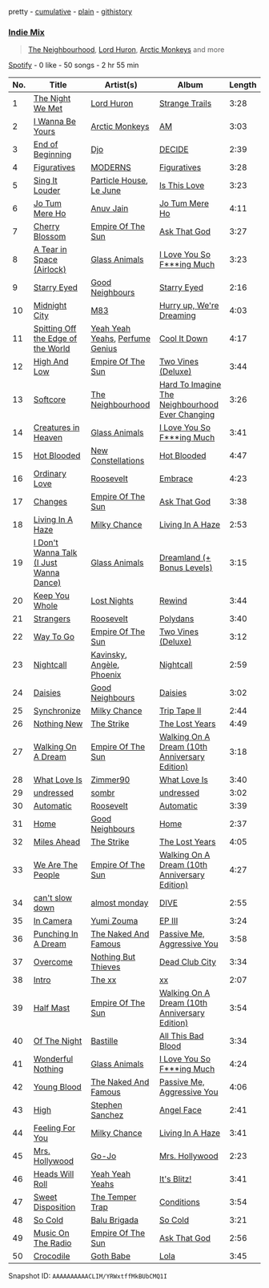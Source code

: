 pretty - [cumulative](/playlists/cumulative/37i9dQZF1EQqkOPvHGajmW.md) - [plain](/playlists/plain/37i9dQZF1EQqkOPvHGajmW) - [githistory](https://github.githistory.xyz/mdn522/spotify-playlist-archive/blob/main/playlists/plain/37i9dQZF1EQqkOPvHGajmW)

### [Indie Mix](https://open.spotify.com/playlist/37i9dQZF1EQqkOPvHGajmW)

> <a href=spotify:playlist:37i9dQZF1EIVNX3XbvPimn>The Neighbourhood</a>, <a href=spotify:playlist:37i9dQZF1EIVd6ZBwo8yir>Lord Huron</a>, <a href=spotify:playlist:37i9dQZF1EIZFSv8zffo2I>Arctic Monkeys</a> and more

[Spotify](https://open.spotify.com/user/spotify) - 0 like - 50 songs - 2 hr 55 min

| No. | Title | Artist(s) | Album | Length |
|---|---|---|---|---|
| 1 | [The Night We Met](https://open.spotify.com/track/3hRV0jL3vUpRrcy398teAU) | [Lord Huron](https://open.spotify.com/artist/6ltzsmQQbmdoHHbLZ4ZN25) | [Strange Trails](https://open.spotify.com/album/4sD1qg4jwTZR4mvR4Iflk5) | 3:28 |
| 2 | [I Wanna Be Yours](https://open.spotify.com/track/5XeFesFbtLpXzIVDNQP22n) | [Arctic Monkeys](https://open.spotify.com/artist/7Ln80lUS6He07XvHI8qqHH) | [AM](https://open.spotify.com/album/78bpIziExqiI9qztvNFlQu) | 3:03 |
| 3 | [End of Beginning](https://open.spotify.com/track/3qhlB30KknSejmIvZZLjOD) | [Djo](https://open.spotify.com/artist/5p9HO3XC5P3BLxJs5Mtrhm) | [DECIDE](https://open.spotify.com/album/4JDXBZdRPId4devseaAOKH) | 2:39 |
| 4 | [Figuratives](https://open.spotify.com/track/5wJInZJJbCNBFf6u5SoQ7U) | [MODERNS](https://open.spotify.com/artist/11ixZj3J67XqAo6Tzn3vcf) | [Figuratives](https://open.spotify.com/album/4R83r8uqp3zKtTUB8GhCZE) | 3:28 |
| 5 | [Sing It Louder](https://open.spotify.com/track/3T3B2VppIHXaYvJneNcTAZ) | [Particle House](https://open.spotify.com/artist/4R2DybM5OIPMBklyGe0ZKS), [Le June](https://open.spotify.com/artist/7j1lSJOJQBRw80bRit36Fs) | [Is This Love](https://open.spotify.com/album/4M178TsmmIbvOeQSFttD51) | 3:23 |
| 6 | [Jo Tum Mere Ho](https://open.spotify.com/track/0eCajpR75pDW0r64U6hP2x) | [Anuv Jain](https://open.spotify.com/artist/4gdMJYnopf2nEUcanAwstx) | [Jo Tum Mere Ho](https://open.spotify.com/album/0upenH0uUT36nBbVM5mQhW) | 4:11 |
| 7 | [Cherry Blossom](https://open.spotify.com/track/7eqIZPAPLQhkjSVTzBT7UR) | [Empire Of The Sun](https://open.spotify.com/artist/67hb7towEyKvt5Z8Bx306c) | [Ask That God](https://open.spotify.com/album/5iEtQfZATfimid3Ogvce5m) | 3:27 |
| 8 | [A Tear in Space \(Airlock\)](https://open.spotify.com/track/6l6XVeeoTe3ggya4fLY8l8) | [Glass Animals](https://open.spotify.com/artist/4yvcSjfu4PC0CYQyLy4wSq) | [I Love You So F\*\*\*ing Much](https://open.spotify.com/album/5i6LJyHq9wxLSecf0N2Iuw) | 3:23 |
| 9 | [Starry Eyed](https://open.spotify.com/track/69iHQfZMuNshmrixkhWYBe) | [Good Neighbours](https://open.spotify.com/artist/52N3KGrTWDRhdQJrgBTofE) | [Starry Eyed](https://open.spotify.com/album/2yByFS4ml3PMBBLhBPJIfN) | 2:16 |
| 10 | [Midnight City](https://open.spotify.com/track/6GyFP1nfCDB8lbD2bG0Hq9) | [M83](https://open.spotify.com/artist/63MQldklfxkjYDoUE4Tppz) | [Hurry up, We're Dreaming](https://open.spotify.com/album/6EB14IXV5oyOiItGBv7mtG) | 4:03 |
| 11 | [Spitting Off the Edge of the World](https://open.spotify.com/track/0JX23XA8E7aN1Chj32kgVn) | [Yeah Yeah Yeahs](https://open.spotify.com/artist/3TNt4aUIxgfy9aoaft5Jj2), [Perfume Genius](https://open.spotify.com/artist/2ueoLVCXQ948OfhVvAy3Nn) | [Cool It Down](https://open.spotify.com/album/7ug0WdvzC2sLXTrtHUwNsj) | 4:17 |
| 12 | [High And Low](https://open.spotify.com/track/34WI9hCaE3AzbOYT9wFXLP) | [Empire Of The Sun](https://open.spotify.com/artist/67hb7towEyKvt5Z8Bx306c) | [Two Vines \(Deluxe\)](https://open.spotify.com/album/4ARTgZcw7MLmjQkZ4zPptP) | 3:44 |
| 13 | [Softcore](https://open.spotify.com/track/2K7xn816oNHJZ0aVqdQsha) | [The Neighbourhood](https://open.spotify.com/artist/77SW9BnxLY8rJ0RciFqkHh) | [Hard To Imagine The Neighbourhood Ever Changing](https://open.spotify.com/album/0ODLCdHBFVvKwJGeSfd1jy) | 3:26 |
| 14 | [Creatures in Heaven](https://open.spotify.com/track/1QDgcVfZKIf2SKBjQzzTLs) | [Glass Animals](https://open.spotify.com/artist/4yvcSjfu4PC0CYQyLy4wSq) | [I Love You So F\*\*\*ing Much](https://open.spotify.com/album/5i6LJyHq9wxLSecf0N2Iuw) | 3:41 |
| 15 | [Hot Blooded](https://open.spotify.com/track/6BI2GDwlQV32JZLgYPMlFM) | [New Constellations](https://open.spotify.com/artist/5WF5jtgP0H31QTl5g4WxW9) | [Hot Blooded](https://open.spotify.com/album/2BHLoUFDgBDkptGMGfjv6K) | 4:47 |
| 16 | [Ordinary Love](https://open.spotify.com/track/2ZFY0GxSVogl6wppoUMiQp) | [Roosevelt](https://open.spotify.com/artist/4AQrqVz6BYwy29iMxcGtx7) | [Embrace](https://open.spotify.com/album/1JiflktVuDJ5OQkX6QFQRs) | 4:23 |
| 17 | [Changes](https://open.spotify.com/track/5NolEMcA7mmw27vpyzvzIT) | [Empire Of The Sun](https://open.spotify.com/artist/67hb7towEyKvt5Z8Bx306c) | [Ask That God](https://open.spotify.com/album/5iEtQfZATfimid3Ogvce5m) | 3:38 |
| 18 | [Living In A Haze](https://open.spotify.com/track/6vu5xJWIvukCK8cwBXOOj0) | [Milky Chance](https://open.spotify.com/artist/1hzfo8twXdOegF3xireCYs) | [Living In A Haze](https://open.spotify.com/album/0i97wLIXfWMDi3vyRDZBCn) | 2:53 |
| 19 | [I Don't Wanna Talk \(I Just Wanna Dance\)](https://open.spotify.com/track/6IbCvfmmICEEAyDwQ9zcbt) | [Glass Animals](https://open.spotify.com/artist/4yvcSjfu4PC0CYQyLy4wSq) | [Dreamland \(+ Bonus Levels\)](https://open.spotify.com/album/0E2xXn23qVmfx9ThZjWFBE) | 3:15 |
| 20 | [Keep You Whole](https://open.spotify.com/track/6paa6GdJDXEIYszZ7NknYX) | [Lost Nights](https://open.spotify.com/artist/2GcwyeNNWcsofm42pOXvAT) | [Rewind](https://open.spotify.com/album/0w69w80dr4pNgM0zMDhpAk) | 3:44 |
| 21 | [Strangers](https://open.spotify.com/track/6cDWbP0Hn5kXwZlMtWysTK) | [Roosevelt](https://open.spotify.com/artist/4AQrqVz6BYwy29iMxcGtx7) | [Polydans](https://open.spotify.com/album/6oRdKgJrTM7mNHNhCZZYs6) | 3:40 |
| 22 | [Way To Go](https://open.spotify.com/track/6pEkPmzBPy4EVjyiIVKlJg) | [Empire Of The Sun](https://open.spotify.com/artist/67hb7towEyKvt5Z8Bx306c) | [Two Vines \(Deluxe\)](https://open.spotify.com/album/4ARTgZcw7MLmjQkZ4zPptP) | 3:12 |
| 23 | [Nightcall](https://open.spotify.com/track/2KejCKgm7l3uefW9cFt8cH) | [Kavinsky](https://open.spotify.com/artist/0UF7XLthtbSF2Eur7559oV), [Angèle](https://open.spotify.com/artist/3QVolfxko2UyCOtexhVTli), [Phoenix](https://open.spotify.com/artist/1xU878Z1QtBldR7ru9owdU) | [Nightcall](https://open.spotify.com/album/05OLq8nG4L5WYZXTfXVYM7) | 2:59 |
| 24 | [Daisies](https://open.spotify.com/track/2PmoFIT5DrNn7ZHrZGdhVq) | [Good Neighbours](https://open.spotify.com/artist/52N3KGrTWDRhdQJrgBTofE) | [Daisies](https://open.spotify.com/album/0hFd6V0ZXX6R3c0NOpAMbn) | 3:02 |
| 25 | [Synchronize](https://open.spotify.com/track/3GXgrEjBjonrQrPEEi13yU) | [Milky Chance](https://open.spotify.com/artist/1hzfo8twXdOegF3xireCYs) | [Trip Tape II](https://open.spotify.com/album/3anT3sq943fma4yCM5FhvG) | 2:44 |
| 26 | [Nothing New](https://open.spotify.com/track/3FvlayEQ7rHflEnZCt1zdH) | [The Strike](https://open.spotify.com/artist/6VB4TqEl0yfaF88LYHH4wj) | [The Lost Years](https://open.spotify.com/album/7zjFpjrJPPuhcNxWjgEb5e) | 4:49 |
| 27 | [Walking On A Dream](https://open.spotify.com/track/5r5cp9IpziiIsR6b93vcnQ) | [Empire Of The Sun](https://open.spotify.com/artist/67hb7towEyKvt5Z8Bx306c) | [Walking On A Dream \(10th Anniversary Edition\)](https://open.spotify.com/album/5B6XfyHHYawyLkEvNvhSPh) | 3:18 |
| 28 | [What Love Is](https://open.spotify.com/track/6eF2psRQNVS3EbIZ1q5NV3) | [Zimmer90](https://open.spotify.com/artist/7cViIoKAQrjHURdxb9ACCX) | [What Love Is](https://open.spotify.com/album/1p1EzcpdBbRS3Dnvz56TNm) | 3:40 |
| 29 | [undressed](https://open.spotify.com/track/4AajxCEwGEsmHmT4H1TwjY) | [sombr](https://open.spotify.com/artist/4G9NDjRyZFDlJKMRL8hx3S) | [undressed](https://open.spotify.com/album/19m6pwPmwNFSPV7wtHtg7D) | 3:02 |
| 30 | [Automatic](https://open.spotify.com/track/0TFwlBWVoHEpkFsrVbdFsK) | [Roosevelt](https://open.spotify.com/artist/4AQrqVz6BYwy29iMxcGtx7) | [Automatic](https://open.spotify.com/album/6jQdw4P0ssFCIbQLDfktVe) | 3:39 |
| 31 | [Home](https://open.spotify.com/track/68mOSKT4uBkKddEAhlMO61) | [Good Neighbours](https://open.spotify.com/artist/52N3KGrTWDRhdQJrgBTofE) | [Home](https://open.spotify.com/album/140NIeh2n6kSX9BHAsvlwy) | 2:37 |
| 32 | [Miles Ahead](https://open.spotify.com/track/4YTY53IsP2suUTVilL4Vex) | [The Strike](https://open.spotify.com/artist/6VB4TqEl0yfaF88LYHH4wj) | [The Lost Years](https://open.spotify.com/album/7zjFpjrJPPuhcNxWjgEb5e) | 4:05 |
| 33 | [We Are The People](https://open.spotify.com/track/3zEN0ii6s4DHHBpnTp3RP7) | [Empire Of The Sun](https://open.spotify.com/artist/67hb7towEyKvt5Z8Bx306c) | [Walking On A Dream \(10th Anniversary Edition\)](https://open.spotify.com/album/5B6XfyHHYawyLkEvNvhSPh) | 4:27 |
| 34 | [can't slow down](https://open.spotify.com/track/15IF4wSCMrAo2Rq0eytARR) | [almost monday](https://open.spotify.com/artist/42FzVuyJH8YbkhzWSR2n8E) | [DIVE](https://open.spotify.com/album/0jfgGNDWmjcBLPKMyIMLYP) | 2:55 |
| 35 | [In Camera](https://open.spotify.com/track/34PIoWUkKuAUbGTozZsxvB) | [Yumi Zouma](https://open.spotify.com/artist/4tPyCwWrsvZ8OKYl7QRavL) | [EP III](https://open.spotify.com/album/4nrWWmcF5QbROgZ7YitJ2q) | 3:24 |
| 36 | [Punching In A Dream](https://open.spotify.com/track/5PtEpuVX03k9bOUwilL5EO) | [The Naked And Famous](https://open.spotify.com/artist/0oeUpvxWsC8bWS6SnpU8b9) | [Passive Me, Aggressive You](https://open.spotify.com/album/5ImvJCAX33Pt2XGMaYaMia) | 3:58 |
| 37 | [Overcome](https://open.spotify.com/track/2YmJZWGcy0yONMCsEKOuVD) | [Nothing But Thieves](https://open.spotify.com/artist/1kDGbuxWknIKx4FlgWxiSp) | [Dead Club City](https://open.spotify.com/album/0kqOkJ9HCUD4AXKvvR6lb7) | 3:34 |
| 38 | [Intro](https://open.spotify.com/track/2usrT8QIbIk9y0NEtQwS4j) | [The xx](https://open.spotify.com/artist/3iOvXCl6edW5Um0fXEBRXy) | [xx](https://open.spotify.com/album/2av2ZSHlvD7rvLSsMvtYCG) | 2:07 |
| 39 | [Half Mast](https://open.spotify.com/track/49Hkgl03InFFqBklOQxunt) | [Empire Of The Sun](https://open.spotify.com/artist/67hb7towEyKvt5Z8Bx306c) | [Walking On A Dream \(10th Anniversary Edition\)](https://open.spotify.com/album/5B6XfyHHYawyLkEvNvhSPh) | 3:54 |
| 40 | [Of The Night](https://open.spotify.com/track/7BNDyzwDboNRR2wmd7GSew) | [Bastille](https://open.spotify.com/artist/7EQ0qTo7fWT7DPxmxtSYEc) | [All This Bad Blood](https://open.spotify.com/album/5G6oMu9zNW2acdV0lqzI3L) | 3:34 |
| 41 | [Wonderful Nothing](https://open.spotify.com/track/6Lto2Xj8y0U2bes2hmRMZu) | [Glass Animals](https://open.spotify.com/artist/4yvcSjfu4PC0CYQyLy4wSq) | [I Love You So F\*\*\*ing Much](https://open.spotify.com/album/5i6LJyHq9wxLSecf0N2Iuw) | 4:24 |
| 42 | [Young Blood](https://open.spotify.com/track/25nzKGDiua1lE9Qo5V19GL) | [The Naked And Famous](https://open.spotify.com/artist/0oeUpvxWsC8bWS6SnpU8b9) | [Passive Me, Aggressive You](https://open.spotify.com/album/5ImvJCAX33Pt2XGMaYaMia) | 4:06 |
| 43 | [High](https://open.spotify.com/track/5hlPrSCx9BvnQ3rCTkblMZ) | [Stephen Sanchez](https://open.spotify.com/artist/5XKFrudbV4IiuE5WuTPRmT) | [Angel Face](https://open.spotify.com/album/6CczqhUdYOH4qLSDnN3zkg) | 2:41 |
| 44 | [Feeling For You](https://open.spotify.com/track/1BSTT3sbQ1MVVacApHilK9) | [Milky Chance](https://open.spotify.com/artist/1hzfo8twXdOegF3xireCYs) | [Living In A Haze](https://open.spotify.com/album/0i97wLIXfWMDi3vyRDZBCn) | 3:41 |
| 45 | [Mrs\. Hollywood](https://open.spotify.com/track/42gc565aVEpFzNKCsaQg2e) | [Go\-Jo](https://open.spotify.com/artist/7CslUrDCYnm3vMtKZJZGNv) | [Mrs\. Hollywood](https://open.spotify.com/album/06QgUXZ10gLQDNH4QI48YP) | 2:23 |
| 46 | [Heads Will Roll](https://open.spotify.com/track/2WRFD9WczJ975X2K1Y9YVs) | [Yeah Yeah Yeahs](https://open.spotify.com/artist/3TNt4aUIxgfy9aoaft5Jj2) | [It's Blitz!](https://open.spotify.com/album/6w21zEx5okRPCYJejLVRdR) | 3:41 |
| 47 | [Sweet Disposition](https://open.spotify.com/track/1jUkHIMc7UaJQuzWe5Iop2) | [The Temper Trap](https://open.spotify.com/artist/4W48hZAnAHVOC2c8WH8pcq) | [Conditions](https://open.spotify.com/album/6p9eMHBHyvHDGK1WIerBfh) | 3:54 |
| 48 | [So Cold](https://open.spotify.com/track/297PYWIVLP38C1a92ND8Kv) | [Balu Brigada](https://open.spotify.com/artist/6O9vGMmTwzihULICPCsNf2) | [So Cold](https://open.spotify.com/album/3YaYl0E68bxDnW1gutZAgs) | 3:21 |
| 49 | [Music On The Radio](https://open.spotify.com/track/6FNpgPgWAxrtH6uYwDAOmU) | [Empire Of The Sun](https://open.spotify.com/artist/67hb7towEyKvt5Z8Bx306c) | [Ask That God](https://open.spotify.com/album/5iEtQfZATfimid3Ogvce5m) | 2:56 |
| 50 | [Crocodile](https://open.spotify.com/track/27NPOgyYpnRjfVRWgNRTG9) | [Goth Babe](https://open.spotify.com/artist/7o96HO2zrujyATtVsqGhh3) | [Lola](https://open.spotify.com/album/2nkuEWWUZLf4tLMZrns03r) | 3:45 |

Snapshot ID: `AAAAAAAAAACLIM/YRWxtffMkBUbCMQ1I`
